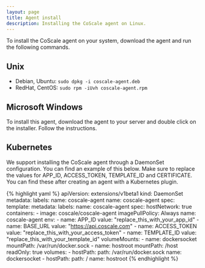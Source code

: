 ```yaml
---
layout: page
title: Agent install
description: Installing the CoScale agent on Linux.
---
```


To install the CoScale agent on your system, download the agent and run the following commands.

## Unix

* Debian, Ubuntu: `sudo dpkg -i coscale-agent.deb`
* RedHat, CentOS: `sudo rpm -iUvh coscale-agent.rpm`

## Microsoft Windows

To install this agent, download the agent to your server and double click on the installer. Follow the instructions.

## Kubernetes

We support installing the CoScale agent through a DaemonSet configuration. You can find an example of this below. Make sure to replace the values for APP_ID, ACCESS_TOKEN, TEMPLATE_ID and CERTIFICATE. You can find these after creating an agent with a Kubernetes plugin.

{% highlight yaml %}
apiVersion: extensions/v1beta1
kind: DaemonSet
metadata:
  labels:
    name: coscale-agent
  name: coscale-agent
spec:
  template:
    metadata:
      labels:
        name: coscale-agent
    spec:
      hostNetwork: true    
      containers:
      - image: coscale/coscale-agent
        imagePullPolicy: Always
        name: coscale-agent
        env:
        - name: APP_ID
          value: "replace_this_with_your_app_id"
        - name: BASE_URL
          value: "https://api.coscale.com"
        - name: ACCESS_TOKEN
          value: "replace_this_with_your_access_token"
        - name: TEMPLATE_ID
          value: "replace_this_with_your_template_id"
        volumeMounts:
        - name: dockersocket
          mountPath: /var/run/docker.sock
        - name: hostroot
          mountPath: /host
          readOnly: true
      volumes:
      - hostPath:
          path: /var/run/docker.sock
        name: dockersocket
      - hostPath:
          path: /
        name: hostroot
{% endhighlight %}
